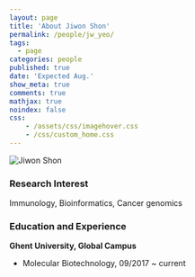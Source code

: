 ```yaml
---
layout: page
title: 'About Jiwon Shon'
permalink: /people/jw_yeo/
tags:
  - page
categories: people
published: true
date: 'Expected Aug.'
show_meta: true
comments: true
mathjax: true
noindex: false
css: 
    - /assets/css/imagehover.css
    - /css/custom_home.css
---
```


<div class="row">
<div class="col"><div class="holder smooth">
    <img src="{{ site.url }}/assets/img/people/jw_shon.png" alt="Jiwon Shon" />
</div></div>
</div>

### Research Interest
Immunology, Bioinformatics, Cancer genomics

### Education and Experience

**Ghent University, Global Campus**
- Molecular Biotechnology, 09/2017 ~ current


